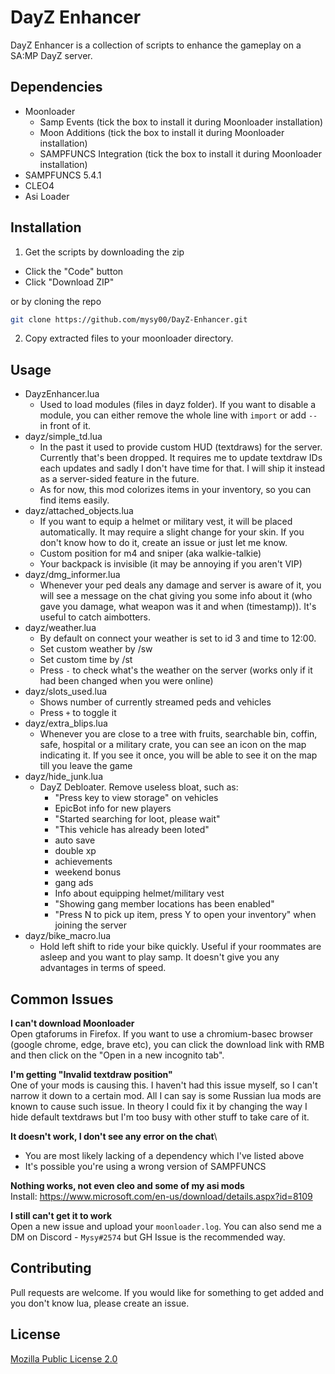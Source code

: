 # DayZ Enhancer

DayZ Enhancer is a collection of scripts to enhance the gameplay on a SA:MP DayZ server.

## Dependencies

- Moonloader
  - Samp Events (tick the box to install it during Moonloader installation)
  - Moon Additions (tick the box to install it during Moonloader installation)
  - SAMPFUNCS Integration (tick the box to install it during Moonloader installation)
- SAMPFUNCS 5.4.1
- CLEO4
- Asi Loader

## Installation

1. Get the scripts by downloading the zip

- Click the "Code" button
- Click "Download ZIP"

or by cloning the repo

```sh
git clone https://github.com/mysy00/DayZ-Enhancer.git
```

2. Copy extracted files to your moonloader directory.

## Usage

- DayzEnhancer.lua
  - Used to load modules (files in dayz folder). If you want to disable a module, you can either remove the whole line with `import` or add `--` in front of it.
- dayz/simple_td.lua
  - In the past it used to provide custom HUD (textdraws) for the server. Currently that's been dropped. It requires me to update textdraw IDs each updates and sadly I don't have time for that. I will ship it instead as a server-sided feature in the future.
  - As for now, this mod colorizes items in your inventory, so you can find items easily.
- dayz/attached_objects.lua
  - If you want to equip a helmet or military vest, it will be placed automatically. It may require a slight change for your skin. If you don't know how to do it, create an issue or just let me know.
  - Custom position for m4 and sniper (aka walkie-talkie)
  - Your backpack is invisible (it may be annoying if you aren't VIP)
- dayz/dmg_informer.lua
  - Whenever your ped deals any damage and server is aware of it, you will see a message on the chat giving you some info about it (who gave you damage, what weapon was it and when (timestamp)). It's useful to catch aimbotters.
- dayz/weather.lua
  - By default on connect your weather is set to id 3 and time to 12:00.
  - Set custom weather by /sw
  - Set custom time by /st
  - Press `-` to check what's the weather on the server (works only if it had been changed when you were online)
- dayz/slots_used.lua
  - Shows number of currently streamed peds and vehicles
  - Press `+` to toggle it
- dayz/extra_blips.lua
  - Whenever you are close to a tree with fruits, searchable bin, coffin, safe, hospital or a military crate, you can see an icon on the map indicating it. If you see it once, you will be able to see it on the map till you leave the game
- dayz/hide_junk.lua
  - DayZ Debloater. Remove useless bloat, such as:
    - "Press key to view storage" on vehicles
    - EpicBot info for new players
    - "Started searching for loot, please wait"
    - "This vehicle has already been loted"
    - auto save
    - double xp
    - achievements
    - weekend bonus
    - gang ads
    - Info about equipping helmet/military vest
    - "Showing gang member locations has been enabled"
    - "Press N to pick up item, press Y to open your inventory" when joining the server
- dayz/bike_macro.lua
  - Hold left shift to ride your bike quickly. Useful if your roommates are asleep and you want to play samp. It doesn't give you any advantages in terms of speed.

## Common Issues

**I can't download Moonloader**\
Open gtaforums in Firefox. If you want to use a chromium-basec browser (google chrome, edge, brave etc), you can click the download link with RMB and then click on the "Open in a new incognito tab".

**I'm getting "Invalid textdraw position"**\
One of your mods is causing this. I haven't had this issue myself, so I can't narrow it down to a certain mod. All I can say is some Russian lua mods are known to cause such issue. In theory I could fix it by changing the way I hide default textdraws but I'm too busy with other stuff to take care of it.

**It doesn't work, I don't see any error on the chat**\

- You are most likely lacking of a dependency which I've listed above
- It's possible you're using a wrong version of SAMPFUNCS

**Nothing works, not even cleo and some of my asi mods**\
Install: https://www.microsoft.com/en-us/download/details.aspx?id=8109

**I still can't get it to work**\
Open a new issue and upload your `moonloader.log`. You can also send me a DM on Discord - `Mysy#2574` but GH Issue is the recommended way.

## Contributing

Pull requests are welcome. If you would like for something to get added and you don't know lua, please create an issue.

## License

[Mozilla Public License 2.0](http://mozilla.org/MPL/2.0/)
